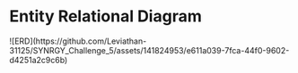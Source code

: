 <h1>Entity Relational Diagram</h1>
![ERD](https://github.com/Leviathan-31125/SYNRGY_Challenge_5/assets/141824953/e611a039-7fca-44f0-9602-d4251a2c9c6b)
